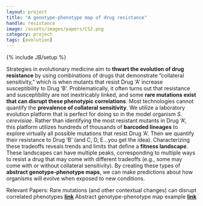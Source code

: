 ```yaml
---
layout: project
title: "A genotype-phenotype map of drug resistance"
handle: resistance
image: /assets/images/papers/CS2.png
category: project
tags: [evolution]
---
```

{% include JB/setup %}

Strategies in evolutionary medicine aim to <b>thwart the evolution of drug resistance</b> by using combinations of drugs that demonstrate “collateral sensitivity,” which is when mutants that resist Drug ‘A’ increase susceptibility to Drug ‘B’. Problematically, it often turns out that resistance and susceptibility are not inextricably linked, and some <b>rare mutations exist that can disrupt these phenotypic correlations</b>. Most technologies cannot quantify the <b>prevalence of collateral sensitivity</b>. We utilize a laboratory evolution platform that is perfect for doing so in the model organism <i>S. cerevisiae</i>. Rather than identifying the most resistant mutants in Drug ‘A’, this platform utilizes hundreds of thousands of <b>barcoded lineages</b> to explore virtually all possible mutations that resist Drug ‘A’. Then we quantify their resistance to Drug ‘B’ (and C, D, E...you get the idea). Characterizing these tradeoffs reveals trends and limits that define a <b>fitness landscape</b>. These landscapes can have multiple peaks, corresponding to multiple ways to resist a drug that may come with different tradeoffs (e.g., some may come with or without collateral sensitivity). By creating these types of <b>abstract genotype-phenotype maps</b>, we can make predictions about how organisms will evolve when exposed to new conditions. 

Relevant Papers:
Rare mutations (and other contextual changes) can disrupt correlated phenotypes <b>[link](https://kgslab.org/papers/paper/extent-of-pleiotropy)</b>
Abstract genotype-phenotype map example <b>[link](https://kgslab.org/papers/paper/local-modularity-global-pleiotropy)</b>